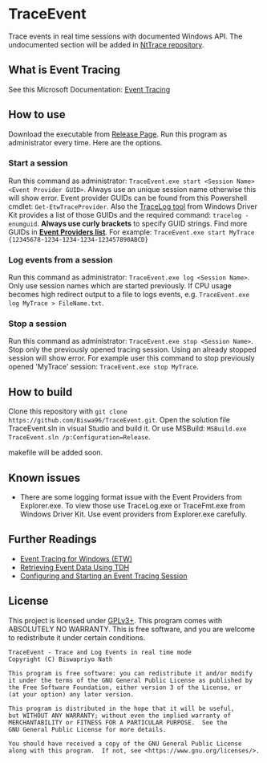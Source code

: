 # TraceEvent

Trace events in real time sessions with documented Windows API. The undocumented section will be added in [NtTrace repository](https://github.com/Biswa96/NtTrace.git).

## What is Event Tracing

See this Microsoft Documentation: [Event Tracing][1] 

## How to use

Download the executable from [Release Page][2]. Run this program as administrator every time. Here are the options. 

### Start a session

Run this command as administrator: `TraceEvent.exe start <Session Name> <Event Provider GUID>`. Always use an unique session name otherwise this will show error. Event provider GUIDs can be found from this Powershell cmdlet: `Get-EtwTraceProvider`. Also the [TraceLog tool][3] from Windows Driver Kit provides a list of those GUIDs and the required command: `tracelog -enumguid`. **Always use curly brackets** to specify GUID strings. Find more GUIDs in [**Event Providers list**](Event_Providers.md). For example: `TraceEvent.exe start MyTrace {12345678-1234-1234-1234-123457890ABCD}`

### Log events from a session

Run this command as administrator: `TraceEvent.exe log <Session Name>`. Only use session names which are started previously. If CPU usage becomes high redirect output to a file to logs events, e.g. `TraceEvent.exe log MyTrace > FileName.txt`. 

### Stop a session

Run this command as administrator: `TraceEvent.exe stop <Session Name>`. Stop only the previously opened tracing session. Using an already stopped session will show error. For example user this command to stop previously opened 'MyTrace' session: `TraceEvent.exe stop MyTrace`. 

## How to build

Clone this repository with `git clone https://github.com/Biswa96/TraceEvent.git`. Open the solution file TraceEvent.sln in visual Studio and build it. Or use MSBuild: `MSBuild.exe TraceEvent.sln /p:Configuration=Release`. 

makefile will be added soon. 

## Known issues

* There are some logging format issue with the Event Providers from Explorer.exe. To view those use TraceLog.exe or TraceFmt.exe from Windows Driver Kit. Use event providers from Explorer.exe carefully. 

## Further Readings

* [Event Tracing for Windows (ETW)][5]
* [Retrieving Event Data Using TDH][6]
* [Configuring and Starting an Event Tracing Session][7]

## License

This project is licensed under [GPLv3+](LICENSE). This program comes with ABSOLUTELY NO WARRANTY. This is free software, and you are welcome to redistribute it under certain conditions.

```
TraceEvent - Trace and Log Events in real time mode
Copyright (C) Biswapriyo Nath

This program is free software: you can redistribute it and/or modify
it under the terms of the GNU General Public License as published by
the Free Software Foundation, either version 3 of the License, or
(at your option) any later version.

This program is distributed in the hope that it will be useful,
but WITHOUT ANY WARRANTY; without even the implied warranty of
MERCHANTABILITY or FITNESS FOR A PARTICULAR PURPOSE.  See the
GNU General Public License for more details.

You should have received a copy of the GNU General Public License
along with this program.  If not, see <https://www.gnu.org/licenses/>.
```

<!-- Links -->
[1]: https://docs.microsoft.com/en-us/windows/desktop/etw/event-tracing-portal
[2]: https://github.com/Biswa96/TraceEvent/releases
[3]: https://docs.microsoft.com/en-us/windows-hardware/drivers/devtest/tracelog
[4]: https://docs.microsoft.com/en-us/windows/desktop/etw/logging-mode-constants
[5]: https://docs.microsoft.com/en-us/windows-hardware/drivers/devtest/event-tracing-for-windows--etw-
[6]: https://docs.microsoft.com/en-us/windows/desktop/etw/retrieving-event-data-using-tdh
[7]: https://docs.microsoft.com/en-us/windows/desktop/etw/configuring-and-starting-an-event-tracing-session

<!-- END of README -->
